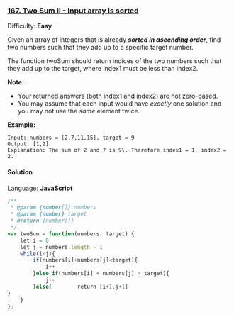 ### [167\. Two Sum II - Input array is sorted](https://leetcode.com/problems/two-sum-ii-input-array-is-sorted/)

Difficulty: **Easy**


Given an array of integers that is already **_sorted in ascending order_**, find two numbers such that they add up to a specific target number.

The function twoSum should return indices of the two numbers such that they add up to the target, where index1 must be less than index2.

**Note:**

*   Your returned answers (both index1 and index2) are not zero-based.
*   You may assume that each input would have _exactly_ one solution and you may not use the _same_ element twice.

**Example:**

```
Input: numbers = [2,7,11,15], target = 9
Output: [1,2]
Explanation: The sum of 2 and 7 is 9\. Therefore index1 = 1, index2 = 2.
```


#### Solution

Language: **JavaScript**

```javascript
/**
 * @param {number[]} numbers
 * @param {number} target
 * @return {number[]}
 */
var twoSum = function(numbers, target) {
    let i = 0
    let j = numbers.length - 1
    while(i<j){
        if(numbers[i]+numbers[j]<target){
            i++
        }else if(numbers[i] + numbers[j] > target){
            j--
        }else{        return [i+1,j+1]
}
    }
};
```
